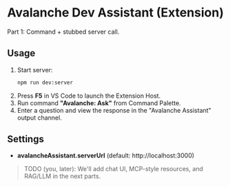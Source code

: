 # Avalanche Dev Assistant (Extension)

Part 1: Command + stubbed server call.

## Usage
1. Start server:
   ```bash
   npm run dev:server
   ```
2. Press **F5** in VS Code to launch the Extension Host.
3. Run command **"Avalanche: Ask"** from Command Palette.
4. Enter a question and view the response in the "Avalanche Assistant" output channel.

## Settings
- **avalancheAssistant.serverUrl** (default: http://localhost:3000)

> TODO (you, later): We'll add chat UI, MCP-style resources, and RAG/LLM in the next parts.
